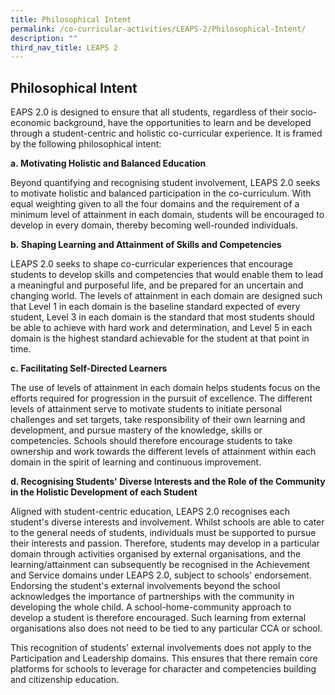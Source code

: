 ```yaml
---
title: Philosophical Intent
permalink: /co-curricular-activities/LEAPS-2/Philosophical-Intent/
description: ""
third_nav_title: LEAPS 2
---
```



## Philosophical Intent

EAPS 2.0 is designed to ensure that all students, regardless of their socio-economic background, have the opportunities to learn and be developed through a student-centric and holistic co-curricular experience. It is framed by the following philosophical intent: 

**a. Motivating Holistic and Balanced Education**

Beyond quantifying and recognising student involvement, LEAPS 2.0 seeks to motivate holistic and balanced participation in the co-curriculum. With equal weighting given to all the four domains and the requirement of a minimum level of attainment in each domain, students will be encouraged to develop in every domain, thereby becoming well-rounded individuals.

**b. Shaping Learning and Attainment of Skills and Competencies**  

LEAPS 2.0 seeks to shape co-curricular experiences that encourage students to develop skills and competencies that would enable them to lead a meaningful and purposeful life, and be prepared for an uncertain and changing world. The levels of attainment in each domain are designed such that Level 1 in each domain is the baseline standard expected of every student, Level 3 in each domain is the standard that most students should be able to achieve with hard work and determination, and Level 5 in each domain is the highest standard achievable for the student at that point in time. 

**c. Facilitating Self-Directed Learners**  

The use of levels of attainment in each domain helps students focus on the efforts required for progression in the pursuit of excellence. The different levels of attainment serve to motivate students to initiate personal challenges and set targets, take responsibility of their own learning and development, and pursue mastery of the knowledge, skills or competencies. Schools should therefore encourage students to take ownership and work towards the different levels of attainment within each domain in the spirit of learning and continuous improvement.

**d. Recognising Students' Diverse Interests and the Role of the Community in the Holistic Development of each Student**  

Aligned with student-centric education, LEAPS 2.0 recognises each student's diverse interests and involvement. Whilst schools are able to cater to the general needs of students, individuals must be supported to pursue their interests and passion. Therefore, students may develop in a particular domain through activities organised by external organisations, and the learning/attainment can subsequently be recognised in the Achievement and Service domains under LEAPS 2.0, subject to schools' endorsement. Endorsing the student's external involvements beyond the school acknowledges the importance of partnerships with the community in developing the whole child. A school-home-community approach to develop a student is therefore encouraged. Such learning from external organisations also does not need to be tied to any particular CCA or school. 

This recognition of students' external involvements does not apply to the Participation and Leadership domains. This ensures that there remain core platforms for schools to leverage for character and competencies building and citizenship education.
